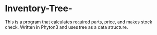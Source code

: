 # Inventory-Tree-
This is a program that calculates required parts, price, and makes stock check. Written in Phyton3 and uses tree as a data structure.
